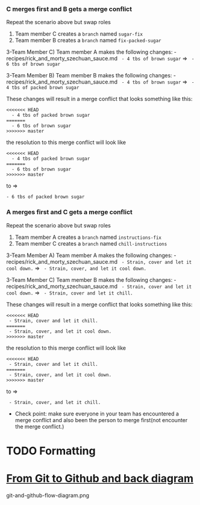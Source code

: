### C merges first and B gets a merge conflict
Repeat the scenario above but swap roles

1) Team member C creates a `branch` named `sugar-fix`
2) Team member B creates a `branch` named `fix-packed-sugar`

3-Team Member C) Team member A makes the following changes:
	- recipes/rick_and_morty_szechuan_sauce.md
	 ` - 4 tbs of brown sugar` => ` - 6 tbs of brown sugar`

3-Team Member B) Team member B makes the following changes:
	- recipes/rick_and_morty_szechuan_sauce.md
	 ` - 4 tbs of brown sugar` => ` - 4 tbs of packed brown sugar`

These changes will result in a merge conflict that looks something like this:
```
<<<<<<< HEAD
  - 4 tbs of packed brown sugar
=======
  - 6 tbs of brown sugar
>>>>>>> master
```

the resolution to this merge conflict will look like

```
<<<<<<< HEAD
  - 4 tbs of packed brown sugar
=======
  - 6 tbs of brown sugar
>>>>>>> master
```

to =>

`- 6 tbs of packed brown sugar`


### A merges first and C gets a merge conflict
Repeat the scenario above but swap roles

1) Team member A creates a `branch` named `instructions-fix`
2) Team member C creates a `branch` named `chill-instructions`

3-Team Member A) Team member A makes the following changes:
	- recipes/rick_and_morty_szechuan_sauce.md
	 ` - Strain, cover and let it cool down.` => ` - Strain, cover, and let it cool down.`

3-Team Member C) Team member B makes the following changes:
	- recipes/rick_and_morty_szechuan_sauce.md
	 ` - Strain, cover and let it cool down.` => ` - Strain, cover and let it chill.`

These changes will result in a merge conflict that looks something like this:
```
<<<<<<< HEAD
 - Strain, cover and let it chill.
=======
 - Strain, cover, and let it cool down.
>>>>>>> master
```

the resolution to this merge conflict will look like

```
<<<<<<< HEAD
 - Strain, cover and let it chill.
=======
 - Strain, cover, and let it cool down.
>>>>>>> master
```

to =>

` - Strain, cover, and let it chill.`


 - Check point: make sure everyone in your team has encountered a merge conflict and also been the person to merge first(not encounter the merge conflict.)

# TODO Formatting


# [From Git to Github and back diagram](git-and-github-flow-diagram.png)

git-and-github-flow-diagram.png
